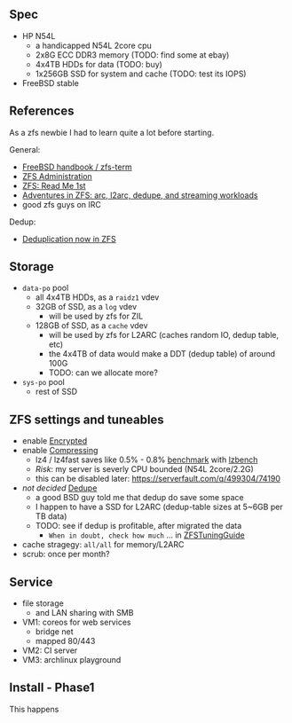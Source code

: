 ## Spec

- HP N54L
    - a handicapped N54L 2core cpu
    - 2x8G ECC DDR3 memory (TODO: find some at ebay)
    - 4x4TB HDDs for data (TODO: buy)
    - 1x256GB SSD for system and cache (TODO: test its IOPS)
- FreeBSD stable

## References

As a zfs newbie I had to learn quite a lot before starting.

General:
- [FreeBSD handbook / zfs-term](https://www.freebsd.org/doc/en_US.ISO8859-1/books/handbook/zfs-term.html)
- [ZFS Administration](https://pthree.org/2012/12/18/zfs-administration-part-xi-compression-and-deduplication/)
- [ZFS: Read Me 1st](http://nex7.blogspot.jp/2013/03/readme1st.html)
- [Adventures in ZFS: arc, l2arc, dedupe, and streaming workloads](http://weblog.etherized.com/posts/185.html)
- good zfs guys on IRC

Dedup:

- [Deduplication now in ZFS](https://blogs.oracle.com/jsavit/deduplication-now-in-zfs)

## Storage

- `data-po` pool
    - all 4x4TB HDDs, as a `raidz1` vdev
    - 32GB of SSD, as a `log` vdev
        - will be used by zfs for ZIL
    - 128GB of SSD, as a `cache` vdev
        - will be used by zfs for L2ARC (caches random IO, dedup table, etc)
        - the 4x4TB of data would make a DDT (dedup table) of around 100G
        - TODO: can we allocate more?
- `sys-po` pool
    - rest of SSD

## ZFS settings and tuneables

- enable [Encrypted](www.schmidp.com/2014/01/07/zfs-full-disk-encryption-with-freebsd-10-part-2/)
- enable [Compressing]()
    - lz4 / lz4fast saves like 0.5% - 0.8% [benchmark](https://gist.github.com/e921a4620fd8deec648d6b95b342e1ea) with [lzbench](https://github.com/inikep/lzbench)
    - *Risk*: my server is severly CPU bounded (N54L 2core/2.2G)
    - this can be disabled later: https://serverfault.com/q/499304/74190
- *not decided* [Dedupe](http://constantin.glez.de/blog/2011/07/zfs-dedupe-or-not-dedupe)
    - a good BSD guy told me that dedup do save some space
    - I happen to have a SSD for L2ARC (dedup-table sizes at 5~6GB per TB data)
    - TODO: see if dedup is profitable, after migrated the data
        - `When in doubt, check how much` ... in [ZFSTuningGuide](https://wiki.freebsd.org/ZFSTuningGuide#Deduplication)
- cache stragegy: `all/all` for memory/L2ARC
- scrub: once per month?

## Service

- file storage
    - and LAN sharing with SMB
- VM1: coreos for web services
    - bridge net
    - mapped 80/443
- VM2: CI server
- VM3: archlinux playground

## Install - Phase1

This happens


